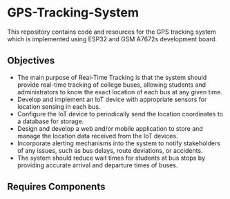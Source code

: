 # GPS-Tracking-System

This repository contains code and resources for the GPS tracking system which is implemented using ESP32 and GSM A7672s development board.

## Objectives

* The main purpose of Real-Time Tracking is that the system should provide real-time
tracking of college buses, allowing students and administrators to know the exact
location of each bus at any given time.
* Develop and implement an IoT device with appropriate sensors for location sensing
in each bus.
* Configure the IoT device to periodically send the location coordinates to a database
for storage.
* Design and develop a web and/or mobile application to store and manage the location
data received from the IoT devices.
* Incorporate alerting mechanisms into the system to notify stakeholders of any issues,
such as bus delays, route deviations, or accidents.
* The system should reduce wait times for students at bus stops by providing accurate
arrival and departure times of buses.

## Requires Components


